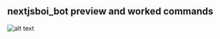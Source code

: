 
## nextjsboi_bot preview and worked commands
![alt text](https://i.postimg.cc/cH1ydpcF/Screenshot-2024-08-14-at-12-15-16-AM.png)
